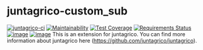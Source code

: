 # juntagrico-custom_sub

[![juntagrico-ci](https://github.com/juntagrico/juntagrico-custom-sub/actions/workflows/juntagrico-ci.yml/badge.svg?branch=main&event=push)](https://github.com/juntagrico/juntagrico-custom-sub/actions/workflows/juntagrico-ci.yml)
[![Maintainability](https://api.codeclimate.com/v1/badges/562e49b1e35490ac4058/maintainability)](https://codeclimate.com/github/juntagrico/juntagrico-custom-sub/maintainability)
[![Test Coverage](https://api.codeclimate.com/v1/badges/562e49b1e35490ac4058/test_coverage)](https://codeclimate.com/github/juntagrico/juntagrico-custom-sub/test_coverage)
[![Requirements Status](https://requires.io/github/juntagrico/juntagrico-custom-sub/requirements.svg?branch=main)](https://requires.io/github/juntagrico/juntagrico-custom-sub/requirements/?branch=main)
[![image](https://img.shields.io/github/last-commit/juntagrico/juntagrico-custom-sub.svg)](https://github.com/juntagrico/juntagrico-custom-sub)
[![image](https://img.shields.io/github/commit-activity/y/juntagrico/juntagrico-custom-sub)](https://github.com/juntagrico/juntagrico-custom-sub)
This is an extension for juntagrico. You can find more information about juntagrico here
(https://github.com/juntagrico/juntagrico).